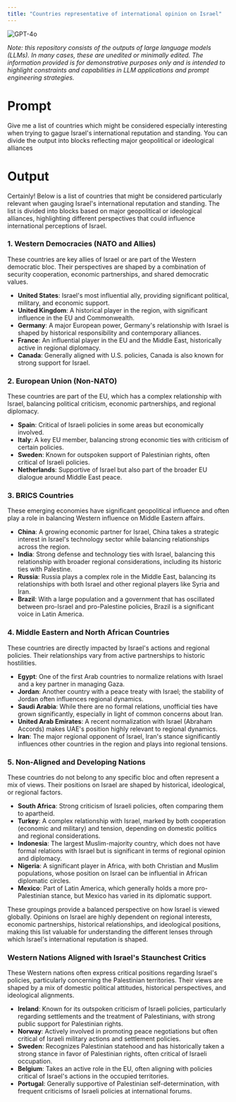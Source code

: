 ```yaml
---
title: "Countries representative of international opinion on Israel"
---
```

![GPT-4o](https://img.shields.io/badge/GPT--4o-3333FF?style=for-the-badge&logo=openai&logoColor=white)



*Note: this repository consists of the outputs of large language models (LLMs). In many cases, these are unedited or minimally edited. The information provided is for demonstrative purposes only and is intended to highlight constraints and capabilities in LLM applications and prompt engineering strategies.*


# Prompt

Give me a list of countries which might be considered especially interesting when trying to gague Israel's international reputation and standing. You can divide the output into blocks reflecting major geopolitical or ideological alliances

# Output

Certainly! Below is a list of countries that might be considered particularly relevant when gauging Israel's international reputation and standing. The list is divided into blocks based on major geopolitical or ideological alliances, highlighting different perspectives that could influence international perceptions of Israel.

### 1. **Western Democracies (NATO and Allies)**
These countries are key allies of Israel or are part of the Western democratic bloc. Their perspectives are shaped by a combination of security cooperation, economic partnerships, and shared democratic values.

- **United States**: Israel's most influential ally, providing significant political, military, and economic support.
- **United Kingdom**: A historical player in the region, with significant influence in the EU and Commonwealth.
- **Germany**: A major European power, Germany's relationship with Israel is shaped by historical responsibility and contemporary alliances.
- **France**: An influential player in the EU and the Middle East, historically active in regional diplomacy.
- **Canada**: Generally aligned with U.S. policies, Canada is also known for strong support for Israel.

### 2. **European Union (Non-NATO)**
These countries are part of the EU, which has a complex relationship with Israel, balancing political criticism, economic partnerships, and regional diplomacy.

- **Spain**: Critical of Israeli policies in some areas but economically involved.
- **Italy**: A key EU member, balancing strong economic ties with criticism of certain policies.
- **Sweden**: Known for outspoken support of Palestinian rights, often critical of Israeli policies.
- **Netherlands**: Supportive of Israel but also part of the broader EU dialogue around Middle East peace.

### 3. **BRICS Countries**
These emerging economies have significant geopolitical influence and often play a role in balancing Western influence on Middle Eastern affairs.

- **China**: A growing economic partner for Israel, China takes a strategic interest in Israel's technology sector while balancing relationships across the region.
- **India**: Strong defense and technology ties with Israel, balancing this relationship with broader regional considerations, including its historic ties with Palestine.
- **Russia**: Russia plays a complex role in the Middle East, balancing its relationships with both Israel and other regional players like Syria and Iran.
- **Brazil**: With a large population and a government that has oscillated between pro-Israel and pro-Palestine policies, Brazil is a significant voice in Latin America.

### 4. **Middle Eastern and North African Countries**
These countries are directly impacted by Israel's actions and regional policies. Their relationships vary from active partnerships to historic hostilities.

- **Egypt**: One of the first Arab countries to normalize relations with Israel and a key partner in managing Gaza.
- **Jordan**: Another country with a peace treaty with Israel; the stability of Jordan often influences regional dynamics.
- **Saudi Arabia**: While there are no formal relations, unofficial ties have grown significantly, especially in light of common concerns about Iran.
- **United Arab Emirates**: A recent normalization with Israel (Abraham Accords) makes UAE's position highly relevant to regional dynamics.
- **Iran**: The major regional opponent of Israel, Iran's stance significantly influences other countries in the region and plays into regional tensions.

### 5. **Non-Aligned and Developing Nations**
These countries do not belong to any specific bloc and often represent a mix of views. Their positions on Israel are shaped by historical, ideological, or regional factors.

- **South Africa**: Strong criticism of Israeli policies, often comparing them to apartheid.
- **Turkey**: A complex relationship with Israel, marked by both cooperation (economic and military) and tension, depending on domestic politics and regional considerations.
- **Indonesia**: The largest Muslim-majority country, which does not have formal relations with Israel but is significant in terms of regional opinion and diplomacy.
- **Nigeria**: A significant player in Africa, with both Christian and Muslim populations, whose position on Israel can be influential in African diplomatic circles.
- **Mexico**: Part of Latin America, which generally holds a more pro-Palestinian stance, but Mexico has varied in its diplomatic support.

These groupings provide a balanced perspective on how Israel is viewed globally. Opinions on Israel are highly dependent on regional interests, economic partnerships, historical relationships, and ideological positions, making this list valuable for understanding the different lenses through which Israel's international reputation is shaped.

### Western Nations Aligned with Israel's Staunchest Critics

These Western nations often express critical positions regarding Israel's policies, particularly concerning the Palestinian territories. Their views are shaped by a mix of domestic political attitudes, historical perspectives, and ideological alignments.

- **Ireland**: Known for its outspoken criticism of Israeli policies, particularly regarding settlements and the treatment of Palestinians, with strong public support for Palestinian rights.
- **Norway**: Actively involved in promoting peace negotiations but often critical of Israeli military actions and settlement policies.
- **Sweden**: Recognizes Palestinian statehood and has historically taken a strong stance in favor of Palestinian rights, often critical of Israeli occupation.
- **Belgium**: Takes an active role in the EU, often aligning with policies critical of Israel's actions in the occupied territories.
- **Portugal**: Generally supportive of Palestinian self-determination, with frequent criticisms of Israeli policies at international forums.